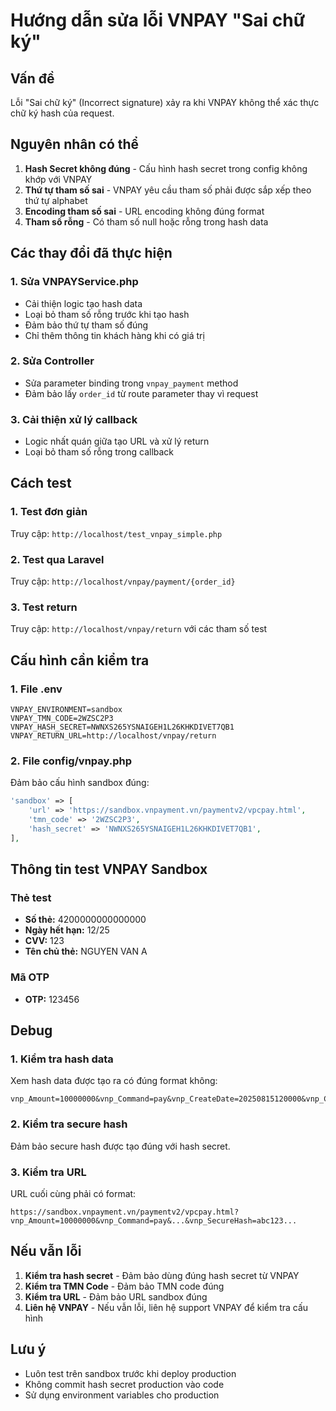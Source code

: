 # Hướng dẫn sửa lỗi VNPAY "Sai chữ ký"

## Vấn đề
Lỗi "Sai chữ ký" (Incorrect signature) xảy ra khi VNPAY không thể xác thực chữ ký hash của request.

## Nguyên nhân có thể
1. **Hash Secret không đúng** - Cấu hình hash secret trong config không khớp với VNPAY
2. **Thứ tự tham số sai** - VNPAY yêu cầu tham số phải được sắp xếp theo thứ tự alphabet
3. **Encoding tham số sai** - URL encoding không đúng format
4. **Tham số rỗng** - Có tham số null hoặc rỗng trong hash data

## Các thay đổi đã thực hiện

### 1. Sửa VNPAYService.php
- Cải thiện logic tạo hash data
- Loại bỏ tham số rỗng trước khi tạo hash
- Đảm bảo thứ tự tham số đúng
- Chỉ thêm thông tin khách hàng khi có giá trị

### 2. Sửa Controller
- Sửa parameter binding trong `vnpay_payment` method
- Đảm bảo lấy `order_id` từ route parameter thay vì request

### 3. Cải thiện xử lý callback
- Logic nhất quán giữa tạo URL và xử lý return
- Loại bỏ tham số rỗng trong callback

## Cách test

### 1. Test đơn giản
Truy cập: `http://localhost/test_vnpay_simple.php`

### 2. Test qua Laravel
Truy cập: `http://localhost/vnpay/payment/{order_id}`

### 3. Test return
Truy cập: `http://localhost/vnpay/return` với các tham số test

## Cấu hình cần kiểm tra

### 1. File .env
```env
VNPAY_ENVIRONMENT=sandbox
VNPAY_TMN_CODE=2WZSC2P3
VNPAY_HASH_SECRET=NWNXS265YSNAIGEH1L26KHKDIVET7QB1
VNPAY_RETURN_URL=http://localhost/vnpay/return
```

### 2. File config/vnpay.php
Đảm bảo cấu hình sandbox đúng:
```php
'sandbox' => [
    'url' => 'https://sandbox.vnpayment.vn/paymentv2/vpcpay.html',
    'tmn_code' => '2WZSC2P3',
    'hash_secret' => 'NWNXS265YSNAIGEH1L26KHKDIVET7QB1',
],
```

## Thông tin test VNPAY Sandbox

### Thẻ test
- **Số thẻ:** 4200000000000000
- **Ngày hết hạn:** 12/25
- **CVV:** 123
- **Tên chủ thẻ:** NGUYEN VAN A

### Mã OTP
- **OTP:** 123456

## Debug

### 1. Kiểm tra hash data
Xem hash data được tạo ra có đúng format không:
```
vnp_Amount=10000000&vnp_Command=pay&vnp_CreateDate=20250815120000&vnp_CurrCode=VND&vnp_IpAddr=127.0.0.1&vnp_Locale=vn&vnp_OrderInfo=Thanh+toan+don+hang+%23999&vnp_OrderType=other&vnp_ReturnUrl=http%3A%2F%2Flocalhost%2Fvnpay%2Freturn&vnp_TmnCode=2WZSC2P3&vnp_TxnRef=999&vnp_Version=2.1.0
```

### 2. Kiểm tra secure hash
Đảm bảo secure hash được tạo đúng với hash secret.

### 3. Kiểm tra URL
URL cuối cùng phải có format:
```
https://sandbox.vnpayment.vn/paymentv2/vpcpay.html?vnp_Amount=10000000&vnp_Command=pay&...&vnp_SecureHash=abc123...
```

## Nếu vẫn lỗi

1. **Kiểm tra hash secret** - Đảm bảo dùng đúng hash secret từ VNPAY
2. **Kiểm tra TMN Code** - Đảm bảo TMN code đúng
3. **Kiểm tra URL** - Đảm bảo URL sandbox đúng
4. **Liên hệ VNPAY** - Nếu vẫn lỗi, liên hệ support VNPAY để kiểm tra cấu hình

## Lưu ý
- Luôn test trên sandbox trước khi deploy production
- Không commit hash secret production vào code
- Sử dụng environment variables cho production
